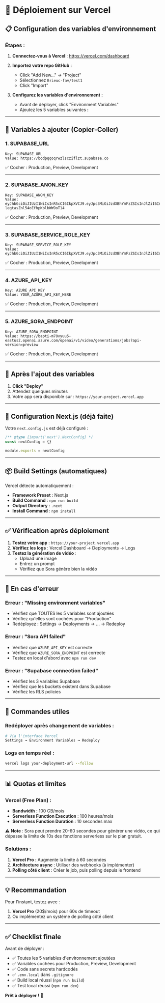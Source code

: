 # 🚀 Déploiement sur Vercel

## 📋 Configuration des variables d'environnement

### Étapes :

1. **Connectez-vous à Vercel** : https://vercel.com/dashboard

2. **Importez votre repo GitHub** :
   - Click "Add New..." → "Project"
   - Sélectionnez `Brieuc-fav/test1`
   - Click "Import"

3. **Configurez les variables d'environnement** :
   - Avant de déployer, click "Environment Variables"
   - Ajoutez les 5 variables suivantes :

---

## 🔑 Variables à ajouter (Copier-Coller)

### 1. SUPABASE_URL
```
Key: SUPABASE_URL
Value: https://bodpqqoqrwzlscziflzt.supabase.co
```
✅ Cocher : Production, Preview, Development

---

### 2. SUPABASE_ANON_KEY
```
Key: SUPABASE_ANON_KEY
Value: eyJhbGciOiJIUzI1NiIsInR5cCI6IkpXVCJ9.eyJpc3MiOiJzdXBhYmFzZSIsInJlZiI6ImJvZHBxcW9xcnd6bHNjemlmbHp0Iiwicm9sZSI6ImFub24iLCJpYXQiOjE3NTg4MDM0NDYsImV4cCI6MjA3NDM3OTQ0Nn0.cKyvu47Y7_3gZHr-legtasZnl54oEfhpKblbWW9oT14
```
✅ Cocher : Production, Preview, Development

---

### 3. SUPABASE_SERVICE_ROLE_KEY
```
Key: SUPABASE_SERVICE_ROLE_KEY
Value: eyJhbGciOiJIUzI1NiIsInR5cCI6IkpXVCJ9.eyJpc3MiOiJzdXBhYmFzZSIsInJlZiI6ImJvZHBxcW9xcnd6bHNjemlmbHp0Iiwicm9sZSI6InNlcnZpY2Vfcm9sZSIsImlhdCI6MTc1ODgwMzQ0NiwiZXhwIjoyMDc0Mzc5NDQ2fQ.PaVkQsOvsHUJuv9DAQw6bme_YX82mTxoZVUc0En2COQ
```
✅ Cocher : Production, Preview, Development

---

### 4. AZURE_API_KEY
```
Key: AZURE_API_KEY
Value: YOUR_AZURE_API_KEY_HERE
```
✅ Cocher : Production, Preview, Development

---

### 5. AZURE_SORA_ENDPOINT
```
Key: AZURE_SORA_ENDPOINT
Value: https://bapti-m70vyuu5-eastus2.openai.azure.com/openai/v1/video/generations/jobs?api-version=preview
```
✅ Cocher : Production, Preview, Development

---

## 🎯 Après l'ajout des variables

1. **Click "Deploy"**
2. Attendez quelques minutes
3. Votre app sera disponible sur : `https://your-project.vercel.app`

---

## 🔧 Configuration Next.js (déjà faite)

Votre `next.config.js` est déjà configuré :
```javascript
/** @type {import('next').NextConfig} */
const nextConfig = {}

module.exports = nextConfig
```

---

## 📦 Build Settings (automatiques)

Vercel détecte automatiquement :
- **Framework Preset** : Next.js
- **Build Command** : `npm run build`
- **Output Directory** : `.next`
- **Install Command** : `npm install`

---

## ✅ Vérification après déploiement

1. **Testez votre app** : `https://your-project.vercel.app`
2. **Vérifiez les logs** : Vercel Dashboard → Deployments → Logs
3. **Testez la génération de vidéo** :
   - Upload une image
   - Entrez un prompt
   - Vérifiez que Sora génère bien la vidéo

---

## 🐛 En cas d'erreur

### Erreur : "Missing environment variables"
- Vérifiez que TOUTES les 5 variables sont ajoutées
- Vérifiez qu'elles sont cochées pour "Production"
- Redéployez : Settings → Deployments → ... → Redeploy

### Erreur : "Sora API failed"
- Vérifiez que `AZURE_API_KEY` est correcte
- Vérifiez que `AZURE_SORA_ENDPOINT` est correcte
- Testez en local d'abord avec `npm run dev`

### Erreur : "Supabase connection failed"
- Vérifiez les 3 variables Supabase
- Vérifiez que les buckets existent dans Supabase
- Vérifiez les RLS policies

---

## 🚀 Commandes utiles

### Redéployer après changement de variables :
```bash
# Via l'interface Vercel
Settings → Environment Variables → Redeploy
```

### Logs en temps réel :
```bash
vercel logs your-deployment-url --follow
```

---

## 📊 Quotas et limites

### Vercel (Free Plan) :
- **Bandwidth** : 100 GB/mois
- **Serverless Function Execution** : 100 heures/mois
- **Serverless Function Duration** : 10 secondes max

⚠️ **Note** : Sora peut prendre 20-60 secondes pour générer une vidéo, ce qui dépasse la limite de 10s des fonctions serverless sur le plan gratuit.

### Solutions :
1. **Vercel Pro** : Augmente la limite à 60 secondes
2. **Architecture async** : Utiliser des webhooks (à implémenter)
3. **Polling côté client** : Créer le job, puis polling depuis le frontend

---

## 💡 Recommandation

Pour l'instant, testez avec :
1. **Vercel Pro** (20$/mois) pour 60s de timeout
2. Ou implémentez un système de polling côté client

---

## ✅ Checklist finale

Avant de déployer :
- ✅ Toutes les 5 variables d'environnement ajoutées
- ✅ Variables cochées pour Production, Preview, Development
- ✅ Code sans secrets hardcodés
- ✅ `.env.local` dans `.gitignore`
- ✅ Build local réussi (`npm run build`)
- ✅ Test local réussi (`npm run dev`)

**Prêt à déployer !** 🚀

